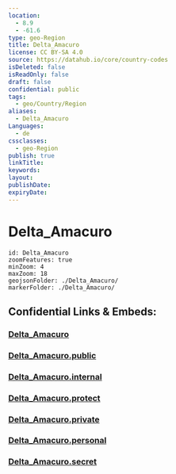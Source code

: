 ```yaml
---
location:
  - 8.9
  - -61.6
type: geo-Region
title: Delta_Amacuro
license: CC BY-SA 4.0
source: https://datahub.io/core/country-codes
isDeleted: false
isReadOnly: false
draft: false
confidential: public
tags:
  - geo/Country/Region
aliases:
  - Delta_Amacuro
Languages:
  - de
cssclasses:
  - geo-Region
publish: true
linkTitle:
keywords:
layout:
publishDate:
expiryDate:
---
```


# Delta_Amacuro

```leaflet
id: Delta_Amacuro
zoomFeatures: true 
minZoom: 4 
maxZoom: 18
geojsonFolder: ./Delta_Amacuro/
markerFolder: ./Delta_Amacuro/
```


## Confidential Links & Embeds: 

### [Delta_Amacuro](/_Standards/Earth/Continent/America~South/Venezuela/States~Venezuela/Delta_Amacuro.md) 

### [Delta_Amacuro.public](/_public/Earth/Continent/America~South/Venezuela/States~Venezuela/Delta_Amacuro.public.md) 

### [Delta_Amacuro.internal](/_internal/Earth/Continent/America~South/Venezuela/States~Venezuela/Delta_Amacuro.internal.md) 

### [Delta_Amacuro.protect](/_protect/Earth/Continent/America~South/Venezuela/States~Venezuela/Delta_Amacuro.protect.md) 

### [Delta_Amacuro.private](/_private/Earth/Continent/America~South/Venezuela/States~Venezuela/Delta_Amacuro.private.md) 

### [Delta_Amacuro.personal](/_personal/Earth/Continent/America~South/Venezuela/States~Venezuela/Delta_Amacuro.personal.md) 

### [Delta_Amacuro.secret](/_secret/Earth/Continent/America~South/Venezuela/States~Venezuela/Delta_Amacuro.secret.md)

